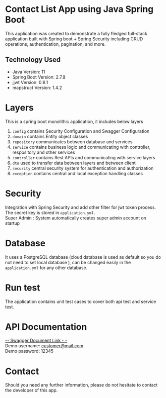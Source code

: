 # Contact List App using Java Spring Boot

This application was created to demonstrate a fully fledged full-stack application built with Spring boot + Spring Security including CRUD operations, authentication, pagination, and more.

## Technology Used
* Java Version: 11
* Spring Boot Version: 2.7.8
* jjwt Version: 0.9.1
* mapstruct Version: 1.4.2

# Layers

This is a spring boot monolithic application, it includes below layers

1. `config` contains Security Configuration and Swagger Configuration
2. `domain` contains Entity object classes
3. `repository` communicates between database and services
4. `service` contains business logic and communicating with controller, respository and other services
5. `controller` contains Rest APIs and communicating with service layers
6. `dto` used to transfer data between layers and between client
7. `security` central security system for authentication and authorization
8. `exception` contains central and local exception handling classes

# Security

Integration with Spring Security and add other filter for jwt token process.
The secret key is stored in `application.yml`.<br />
Super Admin : System automatically creates super admin account on startup 

# Database

It uses a PostgreSQL database (cloud database is used as default so you do not need to set local database ), can be changed easily in the `application.yml` for any other database.


# Run test

The application contains unit test cases to cover both api test and service test.

# API Documentation

[-- Swagger Document Link - -](#)
<br>Demo username: customer@mail.com<br>
Demo password: 12345

# Contact

Should you need any further information, please do not hesitate to contact the developer of this app.
